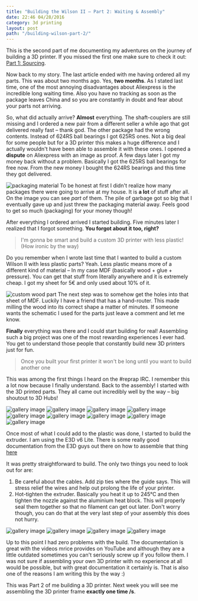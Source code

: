 ```yaml
---
title: "Building the Wilson II – Part 2: Waiting & Assembly"
date: 22:46 04/28/2016
category: 3d printing
layout: post
path: "/building-wilson-part-2/"
---
```


This is the second part of me documenting my adventures on the journey of building a 3D printer. If you missed the first one make sure to check it out: [Part 1: Sourcing](/building-wilson-part-1/).

Now back to my story. The last article ended with me having ordered all my parts. This was about two months ago. Yes, **two months**. As I stated last time, one of the most annoying disadvantages about Aliexpress is the incredible long waiting time. Also you have no tracking as soon as the package leaves China and so you are constantly in doubt and fear about your parts not arriving.

So, what did actually arrive? **Almost** everything. The shaft-couplers are still missing and I ordered a new pair from a different seller a while ago that got delivered really fast – thank god. The other package had the wrong contents. Instead of 624RS ball bearings I got 625RS ones. Not a big deal for some people but for a 3D printer this makes a huge difference and I actually wouldn't have been able to assemble it with these ones. I opened a **dispute** on Aliexpress with an image as proof. A few days later I got my money back without a problem. Basically I got the 625RS ball bearings for free now. From the new money I bought the 624RS bearings and this time they got delivered.

![packaging material](inline1.jpg?resize=500)
To be honest at first I didn't realize how many packages there were going to arrive at my house. It is **a lot** of stuff after all. On the image you can see *part* of them. The pile of garbage got so big that I eventually gave up and just threw the packaging material away. Feels good to get so much (packaging) for your money though!

After everything I ordered arrived I started building. Five minutes later I realized that I forgot something. **You forgot about it too, right?**

> I'm gonna be smart and build a custom 3D printer with less plastic! (How ironic by the way)

Do you remember when I wrote last time that I wanted to build a custom Wilson II with less plastic parts? Yeah. Less plastic means more of a different kind of material – In my case MDF (basically wood + glue + pressure). You can get that stuff from literally anywhere and it is extremely cheap. I got my sheet for 5€ and only used about 10% of it.

![custom wood part](inline2.jpg?resize=500)
The next step was to somehow get the holes into that sheet of MDF. Luckily I have a friend that has a hand-router. This made milling the wood into its correct shape a matter of minutes. If someone wants the schematic I used for the parts just leave a comment and let me know.

**Finally** everything was there and I could start building for real! Assembling such a big project was one of the most rewarding experiences I ever had. You get to understand those people that constantly build new 3D printers just for fun.

> Once you built your first printer it won't be long until you want to build another one

This was among the first things I heard on the #reprap IRC. I remember this a lot now because I finally understand. Back to the assembly! I started with the 3D printed parts. They all came out incredibly well by the way – big shoutout to 3D Hubs!

![gallery image](gallery1.jpg?lightbox=1024&resize=225)
![gallery image](gallery2.jpg?lightbox=1024&resize=225)
![gallery image](gallery3.jpg?lightbox=1024&resize=225)
![gallery image](gallery4.jpg?lightbox=1024&resize=225)
![gallery image](gallery5.jpg?lightbox=1024&resize=225)
![gallery image](gallery6.jpg?lightbox=1024&resize=225)
![gallery image](gallery7.jpg?lightbox=1024&resize=225)
![gallery image](gallery8.jpg?lightbox=1024&resize=225)
![gallery image](gallery9.jpg?lightbox=1024&resize=225)

Once most of what I could add to the plastic was done, I started to build the extruder. I am using the E3D v6 Lite. There is some really good documentation from the E3D guys out there on how to assemble that thing [here](http://wiki.e3d-online.com/wiki/E3D-Lite6_Assembly)

It was pretty straightforward to build. The only two things you need to look out for are:
1. Be careful about the cables. Add zip ties where the guide says. This will stress relief the wires and help out prolong the life of your printer.
2. Hot-tighten the extruder. Basically you heat it up to 245°C and then tighten the nozzle against the aluminium heat block. This will properly seal them together so that no filament can get out later. Don't worry though, you can do that at the very last step of your assembly this does not hurry.

![gallery image](gallery10.jpg?lightbox=1024&resize=165)
![gallery image](gallery11.jpg?lightbox=1024&resize=165)
![gallery image](gallery12.jpg?lightbox=1024&resize=165)
![gallery image](gallery13.jpg?lightbox=1024&resize=165)

Up to this point I had zero problems with the build. The documentation is great with the videos mrice provides on YouTube and although they are a little outdated sometimes you can't seriously screw up if you follow them. I was not sure if assembling your own 3D printer with no experience at all would be possible, but with great documentation it certainly is. That is also one of the reasons I am writing this by the way :)

This was Part 2 of me building a 3D printer. Next week you will see me assembling the 3D printer frame **exactly one time /s**.

